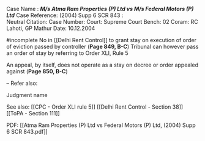 Case Name : ***M/s Atma Ram Properties (P) Ltd vs M/s Federal Motors (P) Ltd***
Case Reference: (2004) Supp 6 SCR 843 :  
Neutral Citation:
Case Number: 
Court: Supreme Court
Bench: 02
Coram: RC Lahoti, GP Mathur
Date: 10.12.2004

#incomplete 
No in [[Delhi Rent Control]] to grant stay on execution of order of eviction passed by controller (**Page 849, B-C**) 
	Tribunal can however pass an order of stay by referring to Order XLI, Rule 5

An appeal, by itself, does not operate as a stay on decree or order appealed against (**Page 850, B-C**)

–
Refer also:

Judgment name

See also:
[[CPC - Order XLI rule 5]]
[[Delhi Rent Control - Section 38]]
[[ToPA - Section 111]]

PDF:
[[Atma Ram Properties (P) Ltd vs Federal Motors (P) Ltd, (2004) Supp 6 SCR 843.pdf]]